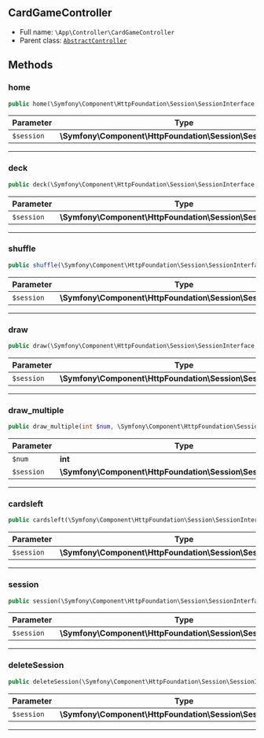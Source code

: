 
## CardGameController





* Full name: `\App\Controller\CardGameController` 
* Parent class: [`AbstractController`](#content-abstractcontroller)




## Methods


### home



```php
public home(\Symfony\Component\HttpFoundation\Session\SessionInterface $session): \Symfony\Component\HttpFoundation\Response
```








| Parameter | Type | Description |
|-----------|------|-------------|
| `$session` | **\Symfony\Component\HttpFoundation\Session\SessionInterface** |  |





***

### deck



```php
public deck(\Symfony\Component\HttpFoundation\Session\SessionInterface $session): \Symfony\Component\HttpFoundation\Response
```








| Parameter | Type | Description |
|-----------|------|-------------|
| `$session` | **\Symfony\Component\HttpFoundation\Session\SessionInterface** |  |





***

### shuffle



```php
public shuffle(\Symfony\Component\HttpFoundation\Session\SessionInterface $session): \Symfony\Component\HttpFoundation\Response
```








| Parameter | Type | Description |
|-----------|------|-------------|
| `$session` | **\Symfony\Component\HttpFoundation\Session\SessionInterface** |  |





***

### draw



```php
public draw(\Symfony\Component\HttpFoundation\Session\SessionInterface $session): \Symfony\Component\HttpFoundation\Response
```








| Parameter | Type | Description |
|-----------|------|-------------|
| `$session` | **\Symfony\Component\HttpFoundation\Session\SessionInterface** |  |





***

### draw_multiple



```php
public draw_multiple(int $num, \Symfony\Component\HttpFoundation\Session\SessionInterface $session): \Symfony\Component\HttpFoundation\Response
```








| Parameter | Type | Description |
|-----------|------|-------------|
| `$num` | **int** |  |
| `$session` | **\Symfony\Component\HttpFoundation\Session\SessionInterface** |  |





***

### cardsleft



```php
public cardsleft(\Symfony\Component\HttpFoundation\Session\SessionInterface $session): \Symfony\Component\HttpFoundation\Response
```








| Parameter | Type | Description |
|-----------|------|-------------|
| `$session` | **\Symfony\Component\HttpFoundation\Session\SessionInterface** |  |





***

### session



```php
public session(\Symfony\Component\HttpFoundation\Session\SessionInterface $session): \Symfony\Component\HttpFoundation\Response
```








| Parameter | Type | Description |
|-----------|------|-------------|
| `$session` | **\Symfony\Component\HttpFoundation\Session\SessionInterface** |  |





***

### deleteSession



```php
public deleteSession(\Symfony\Component\HttpFoundation\Session\SessionInterface $session): \Symfony\Component\HttpFoundation\Response
```








| Parameter | Type | Description |
|-----------|------|-------------|
| `$session` | **\Symfony\Component\HttpFoundation\Session\SessionInterface** |  |





***



